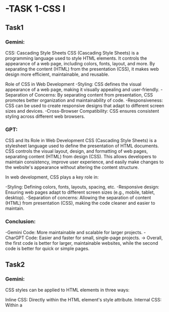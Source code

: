 # -TASK 1-CSS I

## Task1

### Gemini:
  CSS: Cascading Style Sheets
  CSS (Cascading Style Sheets) is a programming language used to style HTML elements. It controls the appearance of a web page, including colors, fonts, layout, and more. By separating the content (HTML) from the presentation (CSS), it makes web design more efficient, maintainable, and reusable.
  
  Role of CSS in Web Development
    -Styling: CSS defines the visual appearance of a web page, making it visually appealing and user-friendly.
    -Separation of Concerns: By separating content from presentation, CSS promotes better organization and maintainability of code.
    -Responsiveness: CSS can be used to create responsive designs that adapt to different screen sizes and devices.
    -Cross-Browser Compatibility: CSS ensures consistent styling across different web browsers.
### GPT: 
  CSS and Its Role in Web Development
  CSS (Cascading Style Sheets) is a stylesheet language used to define the presentation of HTML documents. CSS controls the visual layout, design, and formatting of web pages, separating content (HTML) from design (CSS). This allows developers to maintain consistency, improve user experience, and easily make changes to the website's appearance without altering the content structure.
  
  In web development, CSS plays a key role in:
  
  -Styling: Defining colors, fonts, layouts, spacing, etc.
  -Responsive design: Ensuring web pages adapt to different screen sizes (e.g., mobile, tablet, desktop).
  -Separation of concerns: Allowing the separation of content (HTML) from presentation (CSS), making the code cleaner and easier to maintain.

### Conclusion:
  -Gemini Code: More maintainable and scalable for larger projects.
  -CharGPT Code: Easier and faster for small, single-page projects.
-> Overall, the first code is better for larger, maintainable websites, while the second code is better for quick or simple pages.

## Task2

### Gemini: 
  CSS styles can be applied to HTML elements in three ways:

  Inline CSS: Directly within the HTML element's style attribute.
  Internal CSS: Within a <style> tag in the <head> section.
  External CSS: In a separate .css file linked to the HTML document.

Each method has its advantages and disadvantages:
  
  Inline CSS: Quick and easy for one-off changes but can make code less readable.
  Internal CSS: Improves code organization but is not suitable for large projects.
  External CSS: Best for large projects, separates content from presentation, and allows for reusability.
  
### GPT:
  
  Differences Between Inline, Internal, and External CSS:
  Inline CSS:
  
  Definition: Applied directly to individual HTML elements using the style attribute.
  Advantages: Quick and useful for small, specific changes.
  Disadvantages: Hard to maintain, not reusable, violates best practices of separating content and style.
    
  Internal CSS:
  
  Definition: CSS is placed within a <style> tag in the <head> of the HTML document.
  Advantages: Suitable for styling unique to one page.
  Disadvantages: Duplication occurs across multiple pages, not ideal for large projects.
    
  External CSS:
  
  Definition: CSS is written in a separate .css file and linked via the HTML <link> tag.
  Advantages: Best for large projects, reusable across multiple pages, improves maintainability and performance through caching.
  Disadvantages: Requires an additional file request, styles won’t apply if the file fails to load.

### Conclusion:

  Each CSS method—inline, internal, and external—has its specific use cases and advantages. Inline CSS is best for quick, one-off styles but is inefficient for larger projects. Internal CSS allows for centralized styling within a single document, making it useful for pages with unique styles. However, for consistency across multiple pages and better maintainability, external CSS is the preferred method, as it promotes reusability, separation of concerns, and improved performance through browser caching.
  
  For most web projects, external CSS is the best practice, especially as websites grow in complexity.
  
## Task3

### GPT

CSS selectors are patterns used to select and style elements in an HTML document. This document provides a brief overview of different types of selectors and includes a simple example.

 Types of CSS Selectors

1. **Element Selector**: Targets all elements of a specific type.
   - **Example**: `h1 { color: blue; }` (styles all `<h1>` elements).

2. **Class Selector**: Targets elements with a specific class.
   - **Example**: `.nav-link { text-decoration: none; }` (styles all elements with class `nav-link`).

3. **ID Selector**: Targets a unique element with a specific ID.
   - **Example**: `#content { background-color: #f0f0f0; }` (styles the element with ID `content`).

4. **Attribute Selector**: Targets elements based on attribute values.
   - **Example**: `a[href="#"] { color: red; }` (styles `<a>` elements with `href="#"`).

5. **Pseudo-class Selector**: Targets elements based on their state.
   - **Example**: 
     - `.nav-link.active { font-weight: bold; }` (styles active navigation links).
     - `p:hover { color: orange; }` (changes color of `<p>` elements when hovered).

  #### Example HTML Document
  ```html
    <!DOCTYPE html>
    <html lang="en">
    <head>
        <meta charset="UTF-8">
        <meta name="viewport" content="width=device-width, initial-scale=1.0">
        <title>CSS Selectors Example</title>
        <link rel="stylesheet" href="styles.css">
    </head>
    <body>
        <header>
            <h1 class="main-title">Welcome to My Website</h1>
        </header>
        <nav>
            <ul>
                <li><a href="#" class="nav-link">Home</a></li>
                <li><a href="#" class="nav-link active">About</a></li>
                <li><a href="#" class="nav-link">Services</a></li>
                <li><a href="#" class="nav-link">Contact</a></li>
            </ul>
        </nav>
        <section id="content">
            <h2>About Us</h2>
            <p>This is an example paragraph that describes the website.</p>
            <p class="highlight">Highlighted text to emphasize something important.</p>
        </section>
        <footer>
            <p>&copy; 2024 My Website</p>
        </footer>
    </body>
    </html>
```
    
  #### Example CSS Rules
  ```css
    h1 { color: blue; }
    .main-title { font-size: 2em; }
    #content { background-color: #f0f0f0; }
    a[href="#"] { color: red; }
    .nav-link.active { font-weight: bold; }
    p:hover { color: orange; }
```

### Gemini

  CSS Selectors are used to target specific elements in HTML documents and apply styles to them. They act as a language for identifying elements based on various characteristics.
  
  Types of CSS Selectors:
  
  Element Selectors: Target elements based on their tag name (e.g., p for paragraphs).
  Class Selectors: Target elements with a specific class attribute (e.g., .example-class).
  ID Selectors: Target elements with a unique ID attribute (e.g., #unique-id).
  Attribute Selectors: Target elements based on their attributes (e.g., [href], input[type="text"]).
  Pseudo-Class Selectors: Target elements based on their state or position (e.g., :hover, :active, :first-child).

#### Example HTML:
```html
    <!DOCTYPE html>
    <html>
    <head>
      <title>CSS Selectors Example</title>
      <link rel="stylesheet" href="styles.css">
    </head>
    <body>
      </body>
    </html>
```
#### CSS:
```css
    /* CSS rules using various selectors */
    p { color: blue; }
    .paragraph { font-size: 18px; }
    #unique-paragraph { font-weight: bold; }
    a[href] { text-decoration: underline; }
    input:hover { background-color: lightgray; }
    li:first-child { font-style: italic; }
```
    
### Conclusion:

In conclusion, CSS selectors play a crucial role in web design by enabling developers to apply specific styles to HTML elements based on various criteria, such as their type, class, ID, attributes, and states. This versatility allows for precise control over the appearance of a webpage, making it possible to create visually appealing and user-friendly interfaces. By understanding and effectively utilizing different selectors, developers can enhance the user experience and ensure consistent styling throughout their web applications. Mastering these selectors is an essential skill for anyone looking to work with CSS and create engaging websites.

## Task4

### GPT:

CSS Debugging Guide:

This repository provides a comprehensive guide on how to debug common CSS issues using browser developer tools.

Common CSS Issues:

- **Specificity Conflicts**: Styles may not apply due to more specific selectors.
- **Box Model Issues**: Misunderstanding of padding, margins, and borders can affect layout.
- **Positioning Problems**: Incorrect usage of `position` can lead to layout issues.
- **Responsive Design Failures**: Elements might not display correctly across different screen sizes.
- **Floating Elements**: Floats can behave unexpectedly, affecting layout.
- **Color and Contrast Issues**: Text may be unreadable against backgrounds.

 Debugging Steps

1. **Open Developer Tools**  
   Right-click on an element and select "Inspect" or use a keyboard shortcut (F12, Ctrl + Shift + I, or Cmd + Option + I).

2. **Inspect the Element**  
   Review the HTML structure and hover over elements to highlight them on the page.

3. **Check CSS Styles**  
   Look at the Styles pane to see all applied CSS rules. Check for overridden styles and specificity.

4. **Identify Issues**  
   - Check for specificity conflicts if styles are not applying.
   - Use the Computed tab to analyze the box model.
   - Inspect positioning properties for layout problems.
   - Toggle device toolbar to check for responsive design issues.

5. **Make Live Changes**  
   Edit CSS properties directly in the Styles pane to test adjustments in real-time.

6. **Test and Fix**  
   Once a solution is found, note the changes and apply them to your CSS file.

## Example Scenario

If a button isn't centered, inspect it to check the margin settings. You might find that using `auto` for margins could center it properly.

### Gemini:

 Debugging CSS: A Detailed Guide

 Common CSS Issues and Their Causes

1. **Specificity Conflicts**: 
   - When multiple rules apply to the same element, the most specific rule takes precedence. This can lead to unexpected styles.

2. **Inheritance**: 
   - CSS properties can be inherited from parent elements, causing unintended styling effects.

3. **Overriding**: 
   - Styles defined later in the CSS file can override earlier styles.

4. **Browser Compatibility**: 
   - Different browsers may render CSS differently, leading to inconsistent styles.

5. **Typographical Errors**: 
   - Even small mistakes in CSS syntax can cause significant problems.

 Using Browser Developer Tools to Debug CSS

 Inspect Elements

- **How to Inspect**: 
  Right-click on an element in the browser and select "Inspect" (or use the keyboard shortcut).
  
- **What You’ll See**: 
  This opens the developer tools console, showing the HTML structure and associated CSS styles.

 Identify CSS Problems

- **Examine the Styles Panel**: 
  Look for conflicting or incorrect styles.
  
- **Use the Computed Styles Panel**: 
  This shows the final styles applied to an element after all inheritance and specificity rules are considered.
  
- **Check for Typographical Errors**: 
  Pay attention to spelling, capitalization, and syntax errors.

 Test Changes Live

- **Edit CSS Directly**: 
  Make changes to the CSS and see the results immediately in the developer tools.
  
- **Use the Console to Experiment**: 
  Try different CSS properties and values to isolate the problem.

 Real Example: A CSS Issue and Solution

 Problem
An image on a web page is not displaying correctly. It appears too large and overlaps other elements.

Debugging Steps

1. **Inspect the Image**: 
   Right-click on the image and select "Inspect."
   
2. **Examine the Styles**: 
   Check the width, height, margin, and padding properties.
   
3. **Identify the Issue**: 
   The width and height properties are set to values that are too large.

4. **Test Changes**:
   - Reduce the width and height: Try setting them to a smaller percentage or fixed pixel value.
   - Add margins or padding: Use these properties to create space around the image.

5. **Check the Computed Styles**: 
   Ensure that the final styles are correct after considering inheritance and specificity.

 Solution
    
  ```css
        img {
          width: 500px;
          height: auto;
          margin: 20px;
        }
```

### Conclusion

By using these techniques, you can efficiently identify and resolve CSS problems, enhancing both your debugging skills and understanding of CSS behavior.

## Task 5:
### GPT
 Inline Styles in HTML

This repository demonstrates how to apply styles directly to HTML elements using the `style` attribute, known as inline styling. 

 Example HTML Document

 following example shows how inline styles can be applied to various HTML elements:

```html
<!DOCTYPE html>
<html lang="en">
<head>
    <meta charset="UTF-8">
    <meta name="viewport" content="width=device-width, initial-scale=1.0">
    <title>Inline Styles Example</title>
</head>
<body>
    <h1 style="color: blue; text-align: center;">Welcome to My Website</h1>
    <p style="font-size: 16px; color: gray;">This is an example paragraph with inline styles.</p>
    <div style="background-color: lightyellow; padding: 20px; border: 1px solid #ccc;">
        <h2 style="color: green;">Section Title</h2>
        <p style="font-style: italic;">This section uses different styles.</p>
    </div>
</body>
</html>
```
 Inline Styles in HTML

This repository provides an overview of inline styles in HTML, including their pros and cons, and best practices for web development.

 Pros of Inline Styles
- **Quick and Easy**: Simple to apply for one-off styles.
- **High Specificity**: Overrides styles from external stylesheets.
- **Immediate Effect**: Changes are instantly visible in the HTML.

 Cons of Inline Styles
- **Lack of Reusability**: Styles must be repeated for each element.
- **Poor Maintainability**: Difficult to manage as the number of styles grows.
- **Mixing Content and Presentation**: Violates the best practice of separating HTML and CSS.
- **Performance Issues**: Can lead to larger HTML files due to repeated styles.

### Gemini

Inline and External Styles Example

This repository contains an example of using both inline and external CSS styles in an HTML document. It demonstrates how these styles interact and the importance of understanding specificity and maintainability in CSS.

 HTML (index.html)

```html
<!DOCTYPE html>
<html>
<head>
  <title>Inline and External Styles</title>
  <link rel="stylesheet" href="styles.css">
</head>
<body>
  <h1 style="color: blue;">This is a blue heading</h1>
  <p>This is a paragraph.</p>
  <div id="myDiv" class="myClass">
    This is a div with both inline and external styles.
  </div>
</body>
</html>
```
Explanation:

The h1 element has an inline style that sets its color to blue.
The div element has both inline and external styles. The inline style sets its id to myDiv, while the external stylesheet sets its background color, font size, border, and padding.
Key points:

Specificity: Inline styles have the highest specificity, followed by internal styles and external stylesheets.
Maintainability: External stylesheets are generally better for maintaining code readability and reusability.
Performance: Inline styles can slightly improve performance, but this improvement is usually negligible.
Best practices:

Use external stylesheets for most styling needs.
Reserve inline styles for specific cases where quick adjustments are necessary.
Avoid excessive use of inline styles.
Consider using a CSS preprocessor like Sass or Less.


### Conclusion
While inline styles can be useful for quick fixes, using external stylesheets is generally recommended for better maintainability, reusability, and adherence to best practices in web development.

## Task 6:

### GPT:
 Key CSS Text Properties

 CSS Text Properties
- **font-family**: Specifies the font (e.g., Arial, Times New Roman).
- **font-size**: Sets the size of the text (e.g., 16px, 2em).
- **font-weight**: Defines the weight or thickness of the font (e.g., normal, bold).
- **text-align**: Aligns text horizontally (e.g., left, center, justify).
- **Other properties**: Include `color`, `line-height`, `text-decoration`, and `letter-spacing`.

 Example

 HTML

```html
<!DOCTYPE html>
<html lang="en">
<head>
    <meta charset="UTF-8">
    <meta name="viewport" content="width=device-width, initial-scale=1.0">
    <title>CSS Text Styling Example</title>
    <link rel="stylesheet" href="styles.css">
</head>
<body>

    <h1>Main Heading</h1>
    <h2>Subheading Example</h2>
    <p>This is a <strong>bold</strong> and <em>italic</em> paragraph. Learn more at the <a href="#">example link</a>.</p>

</body>
</html>
```
```css
/* Styling the h1 heading */
h1 {
    font-family: 'Georgia', serif;
    font-size: 48px;
    font-weight: bold;
    text-align: center;
}

/* Styling the h2 subheading */
h2 {
    font-family: 'Verdana', sans-serif;
    font-size: 36px;
    font-weight: normal;
    text-align: left;
}

/* Paragraph styling */
p {
    font-family: 'Arial', sans-serif;
    font-size: 18px;
    line-height: 1.6;
    text-align: justify;
}

/* Link styling */
a {
    color: #0066cc;
    text-decoration: none;
}

a:hover {
    text-decoration: underline;
}
```
### Gemini:

 Styling Text and Fonts with CSS

CSS provides a rich set of properties to control the appearance of text, including fonts, size, weight, alignment, and more.

 Basic Text Properties
- **font-family**: Specifies the font family to use.
- **font-size**: Sets the size of the text.
- **font-weight**: Defines the boldness of the text (e.g., normal, bold, bolder).
- **text-align**: Specifies how the text should be aligned (e.g., left, center, right).

 Example

 HTML

```html
<!DOCTYPE html>
<html>
<head>
  <title>Text Styling Example</title>
  <style>
    body {
      font-family: Arial, sans-serif;
    }

    h1 {
      font-size: 36px;
      font-weight: bold;
      text-align: center;
    }

    p {
      font-size: 16px;
      line-height: 1.5;
    }

    a {
      color: blue;
      text-decoration: underline;
    }
  </style>
</head>
<body>
  <h1>This is a Heading</h1>
  <p>This is a paragraph of text. <a href="https://example.com">Link to Example</a></p>
</body>
</html>
```
 Explanation

- **Global font-family**: The `body` selector sets the default font family for the entire document.
- **Heading styles**: The `h1` selector styles the heading with a larger font size, bold weight, and center alignment.
- **Paragraph styles**: The `p` selector adjusts the font size and line height for paragraphs.
- **Link styles**: The `a` selector applies a blue color and underline to links.

 Additional Properties

- **color**: Sets the color of the text.
- **text-decoration**: Applies decorations like underline, overline, or line-through.
- **text-transform**: Converts text to uppercase, lowercase, or capitalize.
- **letter-spacing**: Adjusts the spacing between letters.
- **word-spacing**: Controls the spacing between words.
- **line-height**: Sets the line height for the text.

By combining these properties, you can create a wide range of text styles to match your design requirements.

### Conclusion:

CSS provides a range of powerful properties to style text and fonts, allowing you to customize the appearance of headings, paragraphs, and links. By using properties like `font-family`, `font-size`, `font-weight`, and `text-align`, you can control typography to enhance readability and aesthetics on a web page.

The example illustrates how different text elements can be styled for a clean and visually appealing design, emphasizing the importance of consistent and thoughtful text styling in web development.

## Task 7:
### GPT:

 Online Fonts

Online fonts are hosted on external servers and used on websites for consistent typography. **Google Fonts** is a popular service to integrate fonts into web projects.

### Example of Using Google Fonts

To use Google Fonts, include the Google Fonts link in the HTML `<head>`:

```html
<link href="https://fonts.googleapis.com/css2?family=Roboto:wght@400;700&display=swap" rel="stylesheet">
```

```css
body {
    font-family: 'Roboto', sans-serif;
}
```
 Favicon

A favicon is a small icon representing a website, shown in browser tabs and bookmarks. It typically has a size of 16x16 or 32x32 pixels and can be in `.ico`, `.png`, or `.svg` format.

 Example of Adding a Favicon

1. Save the favicon image (e.g., `favicon.ico`) in your project.

2. Link the favicon in the HTML `<head>`:

```html
<link rel="icon" href="favicon.ico" type="image/x-icon">
```
 Full Example of an HTML Document

Here's a complete example that integrates both Google Fonts and a favicon:

```html
<!DOCTYPE html>
<html lang="en">
<head>
    <meta charset="UTF-8">
    <meta name="viewport" content="width=device-width, initial-scale=1.0">
    <title>Website with Google Fonts and Favicon</title>

    <!-- Google Fonts -->
    <link rel="stylesheet" href="https://fonts.googleapis.com/css2?family=Roboto:wght@400;700&display=swap">

    <!-- Favicon -->
    <link rel="icon" href="favicon.ico" type="image/x-icon">

    <style>
        body {
            font-family: 'Roboto', sans-serif;
        }
        h1 {
            font-weight: 700;
        }
        p {
            font-weight: 400;
        }
    </style>
</head>
<body>

    <h1>Welcome to My Website</h1>
    <p>This website uses the Roboto font from Google Fonts and has a favicon!</p>

</body>
</html>
```
###Gemini
 Online Fonts and Their Integration into Websites

Online fonts are digital typeface collections available for download or use directly from the web. They offer a vast library of styles and designs, allowing web designers to create visually appealing and unique websites.

 Integrating Online Fonts into a Website

There are primarily two methods to integrate online fonts into your website:

1. **Directly from the CDN**:
   - This method involves embedding a link to the font's CSS file directly into your HTML document's `<head>` section.
   - The font files are loaded from a Content Delivery Network (CDN), ensuring fast delivery to users.

2. **Using a Font Library**:
   - Libraries like Google Fonts, Typekit, and Font Awesome provide a curated collection of fonts.
   - You can select and include the desired fonts in your project, often using their specific APIs or code snippets.

 Using Google Fonts in an HTML Document

Google Fonts is a popular choice for web designers. Here's how to use it in your HTML document:

1. **Include the Google Fonts API**:
   - Add the following `<link>` tag to the `<head>` section of your HTML:

   ```html
   <link rel="stylesheet" href="https://fonts.googleapis.com/css?family=Roboto:300,400,500">
``
  CSS:
```css

body {
    font-family: 'Roboto', sans-serif;
}
```
 What is a Favicon?

A favicon is a small, square image that is displayed in the browser's tab or address bar. It helps users identify your website and can be a valuable branding tool.

 Adding a Favicon to a Web Page

1. **Create a Favicon Image**:
   - Design or create a square image (typically 16x16 or 32x32 pixels) in a format like PNG or ICO.

2. **Place the Image in Your Project**:
   - Save the favicon image in your website's root directory.

3. **Add the Favicon Link**:
   - Include the following `<link>` tag in the `<head>` section of your HTML:

   ```html
   <link rel="icon" href="favicon.ico" type="image/x-icon">
   ```
 Example

Here’s an example HTML document that includes a favicon and integrates Google Fonts:

```html
<!DOCTYPE html>
<html>
<head>
    <title>My Website</title>
    <link rel="stylesheet" href="https://fonts.googleapis.com/css?family=Roboto:300,400,500">
    <link rel="shortcut icon" href="favicon.ico">   
</head>
<body>
</body>
</html>
```
### Concusion:
Integrating online fonts and favicons into your website enhances both its visual appeal and user experience. By utilizing services like Google Fonts, you can easily apply a wide variety of typographic styles that ensure consistent presentation across different devices and browsers. Adding a favicon provides a small yet significant branding element, helping users recognize your site in their browser tabs and bookmarks.

Incorporating these features requires just a few lines of HTML and CSS, making them straightforward to implement. As a result, you can create a more engaging and professional-looking website that reflects your brand identity effectively. With the provided examples and guidance, you can confidently enhance your web projects with modern design elements.

## Task 8:
### GPT:
 Colors and Backgrounds

Colors can be applied using different formats:

- **Hex**: `#3498db`
- **RGB**: `rgb(52, 152, 219)`
- **HSL**: `hsl(120, 100%, 50%)`

Backgrounds can include:

1. **Solid Color**: A single color applied to the background.
2. **Gradient**: A smooth transition between two or more colors.
3. **Image**: An image used as the background.

 Example

HTML Structure

Here’s an example HTML document demonstrating various color and background styles:

```html
<!DOCTYPE html>
<html lang="en">
<head>
    <meta charset="UTF-8">
    <meta name="viewport" content="width=device-width, initial-scale=1.0">
    <title>CSS Colors and Backgrounds</title>
    <link rel="stylesheet" href="styles.css">
</head>
<body>
    <div class="container">
        <div class="box solid-color">Solid Color</div>
        <div class="box gradient">Gradient Background</div>
        <div class="box image-background">Image Background</div>
        <div class="box rgb-color">RGB Color</div>
        <div class="box hsl-color">HSL Color</div>
    </div>
</body>
</html>
```
CSS:
```css
* {
    box-sizing: border-box;
}

body {
    font-family: Arial, sans-serif;
    margin: 0;
    padding: 0;
    display: flex;
    justify-content: center;
    align-items: center;
    height: 100vh;
    background-color: #f0f0f0;
}

.container {
    display: flex;
    flex-wrap: wrap;
    gap: 20px;
}

.box {
    width: 200px;
    height: 150px;
    display: flex;
    justify-content: center;
    align-items: center;
    color: white;
    font-weight: bold;
    border-radius: 8px;
}

.solid-color {
    background-color: #3498db; /* Hex color */
}

.gradient {
    background: linear-gradient(45deg, #e74c3c, #8e44ad); /* Gradient */
}

.image-background {
    background-image: url('https://via.placeholder.com/200'); /* Image background */
    background-size: cover;
    background-position: center;
}

.rgb-color {
    background-color: rgb(52, 152, 219); /* RGB color */
}

.hsl-color {
    background-color: hsl(120, 100%, 50%); /* HSL color */
}
```
### Gemini:
 Additional Notes on Colors and Backgrounds in CSS

 Color Transparency

- Use `rgba()` for RGB with transparency (alpha channel).
- Use `hsla()` for HSL with transparency.
  
**Example**: 
```css
rgba(255, 0, 0, 0.5) /* half-transparent red */
```
Example:
HTML:
```html
  <div class="transparent-text">Transparent text</div>
  <div class="repeated-image">Repeated image</div>
```
CSS:
```css
.transparent-text {
  color: rgba(0, 0, 0, 0.5);
}

.repeated-image {
  background-image: url("image.jpg");
  background-repeat: repeat;
}
```
 CSS Preprocessors

CSS preprocessors like **Sass** and **Less** provide advanced features that make writing CSS more powerful and maintainable. They allow you to use variables, nested rules, mixins, and more.

 Example

Here’s a simple example using SCSS (a syntax of Sass):

```scss
$primary-color: #FF0000;

.element {
  color: $primary-color;
}
```
Color Libraries

Utilize color libraries like **ColorBrewer** or **Material Design Color Palette** for predefined color schemes. These resources provide a wide range of color palettes that can enhance the visual consistency and accessibility of your web designs.

 Browser Compatibility

Be aware of browser compatibility issues, especially for older browsers or specific CSS properties. Always test your designs across different browsers to ensure that colors and backgrounds render as expected.

By understanding these concepts and techniques, you can effectively apply colors and backgrounds to your web designs, creating visually appealing and user-friendly interfaces.


### Conclusion:

In this guide, we explored how to effectively use colors and backgrounds in CSS, highlighting different color formats (hex, RGB, HSL) and background types (solid color, gradient, image). Understanding these concepts allows for greater creativity and customization in web design.

Key Takeaways:

- **Color Formats**: CSS supports various color formats, including hex codes, RGB, and HSL. Each format provides a unique way to define colors, giving developers flexibility in their design choices.

- **Background Properties**: CSS offers multiple background options:
  - **Solid Color**: A uniform color fills the background.
  - **Gradient**: Creates visually appealing transitions between colors.
  - **Image**: Incorporates images, allowing for rich visual design elements.

- **Application**: The provided example demonstrates practical implementations of these concepts, showcasing how to create visually distinct sections using CSS. By experimenting with different styles, developers can enhance user experience and make web pages more engaging.

By mastering these techniques, you can elevate your web design skills and create stunning, interactive web experiences!

## Task 9

### GPT
 Summary of CSS Alignment Techniques

CSS provides various methods for aligning elements, primarily through different display properties. Here’s a concise overview:

 Display Properties

- **Block**: Elements with `display: block` occupy the full width and start on a new line (e.g., `<div>`).
- **Inline**: Elements with `display: inline` only take up as much width as necessary and do not start on a new line (e.g., `<span>`).
- **Inline-Block**: Combines block and inline behaviors, allowing elements to sit next to each other while respecting width and height.
- **Flex**: Using `display: flex`, this property allows for flexible layouts, making it easy to align items both vertically and horizontally.

 Alignment Techniques

- **Text Alignment**: Align text within a container using the `text-align` property (e.g., left, center, right).
- **Block Alignment**: Stack elements vertically with block elements.
- **Inline-Block Alignment**: Place elements next to each other using inline-block.
- **Flexbox Alignment**: Use flexbox properties (`justify-content`, `align-items`) for responsive and centered layouts.

 Example Overview

An HTML document was created to showcase these techniques:

- **Text Alignment**: Demonstrates left, center, and right alignment using `text-align`.
- **Block Alignment**: Shows stacked block elements.
- **Inline-Block Alignment**: Displays inline-block elements that align horizontally.
- **Flexbox Alignment**: Uses a flex container to distribute items evenly and center them."

### Gemini:

 CSS Alignment Techniques

CSS provides several methods to align elements horizontally and vertically within a container.

 Horizontal Alignment

- **Text Alignment**:
  - Use the `text-align` property on a block-level element to align the text within it.
  - **Values**: `left`, `center`, `right`, `justify`

- **Element Alignment**:
  - Use the `margin` property to create space around elements and achieve alignment. For example, to align two elements side-by-side, give them equal margins.

- **Flexbox**:
  - Use the `justify-content` property on a flex container to align its items horizontally.
  - **Values**: `flex-start`, `flex-end`, `center`, `space-between`, `space-around`

 Vertical Alignment

- **Line-Height**:
  - For single-line text, adjust the `line-height` property to vertically center the text within its container.

- **Vertical-Align**:
  - Use the `vertical-align` property on inline elements to align them vertically relative to their baseline.
  - **Values**: `baseline`, `top`, `middle`, `bottom`

- **Flexbox**:
  - Use the `align-items` property on a flex container to align its items vertically.
  - **Values**: `flex-start`, `flex-end`, `center`, `stretch`, `baseline`

 Display Properties

- **Block**:
  - Elements occupy the entire width of their container and start on a new line.

- **Inline**:
  - Elements are displayed inline, without starting on a new line.

- **Inline-Block**:
  - Elements are displayed inline but can have width and height properties.

- **Flex**:
  - Elements become flex items within a flex container, allowing for flexible layout and alignment.

 Example HTML Document

Here’s an example HTML document showcasing these alignment techniques:

```html
<!DOCTYPE html>
<html>
<head>
  <title>CSS Alignment Example</title>
  <style>
    .text-center {
      text-align: center;
    }

    .elements-side-by-side {
      display: flex;
      justify-content: space-between;
    }

    .vertically-centered {
      line-height: 100px;
    }

    .inline-block-elements {
      display: inline-block;
      vertical-align: middle;
      margin: 10px;
    }

    .flex-container {
      display: flex;
      align-items: center;
    }
  </style>
</head>
<body>
  <div class="text-center">Centered text</div>
  <div class="elements-side-by-side">
    <div>Element 1</div>
    <div>Element 2</div>
  </div>
  <div class="vertically-centered">Vertically centered text</div>
  <div class="inline-block-elements">Inline-block element 1</div>
  <div class="inline-block-elements">Inline-block element 2</div>
  <div class="flex-container">
    <div>Flex item 1</div>
    <div>Flex item 2</div>
  </div>
</body>
</html>
```
### Conclusion
By mastering these alignment techniques and display properties, you can create well-structured, visually appealing, and responsive web designs that enhance user experience.

## Task 10

### GPT
 CSS Box Model

The CSS box model is a crucial concept that defines how elements are structured and displayed on a web page. It consists of four primary components:

 Components of the Box Model

1. **Content**: 
   - The innermost area where text, images, or other elements are displayed. Its size can be controlled with the `width` and `height` properties.

2. **Padding**: 
   - The space between the content and the border. Padding adds internal space and is transparent. It can be set using the `padding` property.

3. **Border**: 
   - A line surrounding the padding (if any) and content. Borders can be styled, and their thickness and color are defined using the `border` property.

4. **Margin**: 
   - The outermost layer that creates space outside the border. It separates the element from others and is also transparent. Margins can be set using the `margin` property.

 Example Overview

An example HTML layout was created to illustrate the box model, featuring a box with defined content, padding, border, and margin.

 Default Setup:
- **Content**: 300px width and 200px height.
- **Padding**: 20px on all sides.
- **Border**: 5px solid border.
- **Margin**: 30px on all sides.

 Total Size Calculation
The total dimensions (width and height) of the box can be calculated by adding the padding, border, and margin to the content size.

 Visual Impact of Changes
- **Changing Padding**: Increasing padding affects the overall size of the box by adding space inside the element.
- **Changing Border**: Modifying the border thickness also impacts the total dimensions of the box.
- **Changing Margin**: Adjusting the margin increases the space outside the element, affecting its position relative to other elements.

Example:
HTML:
```html
<!DOCTYPE html>
<html>
<head>
  <title>CSS Alignment Example</title>
  <style>
    .text-center {
      text-align: center;
    }

    .elements-side-by-side {
      display: flex;
      justify-content: space-between;
    }

    .vertically-centered {
      line-height: 100px;
    }

    .inline-block-elements {
      display: inline-block;
      vertical-align: middle;
      margin: 10px;
    }

    .flex-container {
      display: flex;
      align-items: center;
    }
  </style>
</head>
<body>
  <div class="text-center">Centered text</div>
  <div class="elements-side-by-side">
    <div>Element 1</div>
    <div>Element 2</div>
  </div>
  <div class="vertically-centered">Vertically centered text</div>
  <div class="inline-block-elements">Inline-block element 1</div>
  <div class="inline-block-elements">Inline-block element 2</div>
  <div class="flex-container">
    <div>Flex item 1</div>
    <div>Flex item 2</div>
  </div>
</body>
</html>
```
CSS:

```css
body {
    font-family: Arial, sans-serif;
    margin: 20px;
}

.box {
    width: 300px; /* Content area width */
    height: 200px; /* Content area height */
    padding: 20px; /* Space inside the box (between content and border) */
    border: 5px solid #3498db; /* Border around the box */
    margin: 30px; /* Space outside the box */
    background-color: #e0f7fa; /* Background color of the content area */
    box-shadow: 2px 2px 10px rgba(0, 0, 0, 0.1); /* Shadow effect */
}

```
### Gemini:

Additional Notes on the CSS Box Model

 Box Sizing
The `box-sizing` property controls how the width and height of an element are calculated:
- **content-box** (default): Width and height apply only to the content area.
- **border-box**: Width and height include the content, padding, and border.
- **padding-box**: Width and height include the content and padding.

 Border Properties
You can set `border-width`, `border-style`, and `border-color` individually for each side (top, right, bottom, left). 

 Margin Properties
- You can set `margin-top`, `margin-right`, `margin-bottom`, and `margin-left` individually.
- Negative margins can be used to overlap elements.

Outline
The `outline` property creates a non-interactive border around an element. It is placed outside the border and can be styled independently.

 Example

Here’s an example of a box model configuration using CSS:

```css
.box {
  width: 200px;
  height: 200px;
  border: 2px solid black;
  padding: 20px;
  margin: 20px;
  box-sizing: border-box;
  outline: 2px dotted blue;
}
```
This code sets the box sizing to border-box, adds an outline, and styles the border individually.

By understanding these additional properties and techniques, you can create more complex and customized layouts using the CSS box model.

### Conclusion
Mastering the CSS box model allows for precise control over layout and spacing in web design, enabling the creation of visually appealing and well-structured pages. Understanding how to manipulate content, padding, border, and margin is key to effective web development.

## Task 11:

### GPT:

 Tables vs. `<div>` Elements in HTML

Tables and `<div>` elements serve different purposes in HTML and are suitable for specific scenarios in web design.

 Tables

- **Purpose**: Primarily designed for presenting tabular data (e.g., spreadsheets, comparisons).

 Pros:
- Semantic meaning for data organized in rows and columns.
- Simplified alignment of data.

 Cons:
- Not ideal for general layout, leading to inflexible designs.
- Limited options for responsive design.

 `<div>` Elements

- **Purpose**: Generic containers that can hold any type of content, ideal for layout.

 Pros:
- Highly flexible and can be styled using CSS.
- Better suited for responsive designs.
- Encourages separation of content and presentation.

 Cons:
- Lack of semantic meaning, but this can be mitigated with ARIA roles.

 Example HTML Document

Here’s an example that uses both tables and `<div>` elements:

- **Structure**: The document features a header, a sidebar, and a main content area that includes a data table.
- **Styling**: CSS is used to create a flexible layout with a sidebar and main content area, demonstrating the application of both elements.

 When to Use Each

- **Use Tables**: 
  - For presenting tabular data and maintaining semantic meaning.

- **Use `<div>` Elements**: 
  - For creating responsive layouts and applying complex CSS styling.
 
### Gemini:

 Tables vs. `<div>` Elements for Layout

Tables were originally designed for presenting tabular data but were often misused for layout purposes. While using tables for layout is possible, it can make the HTML structure less semantic and more difficult to maintain.

`<div>` elements are generic block-level elements that can be used to create custom layouts. They offer more flexibility and are generally preferred for layout purposes in modern web development.

 HTML Document Using Both Tables and `<div>` Elements

Here’s an example HTML document that demonstrates the use of both tables and `<div>` elements:

```html
<!DOCTYPE html>
<html>
<head>
  <title>Tables vs. DIVs</title>
  <style>
    table {
      border-collapse: collapse;
    }

    td {
      border: 1px solid black;
      padding: 10px;
    }

    .container {
      display: flex;
      justify-content: space-between;
    }

    .section {
      border: 1px solid gray;
      padding: 20px;
    }
  </style>
</head>
<body>
  <h2>Using Tables for Layout</h2>
  <table>
    <tr>
      <td>Cell 1</td>
      <td>Cell 2</td>
    </tr>
    <tr>
      <td>Cell 3</td>
      <td>Cell 4</td>
    </tr>
  </table>

  <h2>Using DIVs for Layout</h2>
  <div class="container">
    <div class="section">Section 1</div>
    <div class="section">Section 2</div>
  </div>
</body>
</html>
```
 When to Use Tables vs. `<div>` Elements

 Use Tables When:
- You need to present tabular data (e.g., a spreadsheet or database results).
- You need to create complex table structures with headers, footers, and rowspans/colspans.

 Use `<div>` Elements When:
- You need to create custom layouts that don't resemble a table.
- You want to improve the semantic structure of your HTML.
- You want to make your layout more flexible and responsive.

 Key Considerations:
- **Accessibility**: Tables are more accessible for screen readers when used for their intended purpose.
- **Maintainability**: Using `<div>` elements for layout can make your code easier to understand and maintain.
- **Flexibility**: `<div>` elements offer more flexibility in terms of styling and layout options.

### Conclusion:

Tables are best for data representation, while `<div>` elements offer flexibility for layout design. Knowing when to use each helps in building effective, organized, and accessible web pages.

## Task 12:

### GPT:
 Flexbox Layout Model

The Flexbox layout model is a CSS module that simplifies the process of creating responsive web designs by allowing for flexible arrangement of elements within a container.

 Key Features

- **Direction Control**: Use the `flex-direction` property to set the direction of flex items (either in rows or columns).
  
- **Alignment**:
  - `justify-content`: Aligns items along the main axis (horizontal).
  - `align-items`: Aligns items along the cross axis (vertical).

- **Flexibility**: The `flex` property enables items to grow or shrink based on available space, making layouts adaptable.

 Benefits for Responsive Design

- **Automatic Space Distribution**: Flexbox handles spacing between items and adjusts their sizes automatically.

- **Easy Alignment**: It provides straightforward methods for aligning items both vertically and horizontally.

- **Responsive Behavior**: Flexbox makes it easy to create layouts that adapt to different screen sizes without complex calculations or hacks.

 Example Responsive Layout Using Flexbox

Here’s a simple example of a responsive layout using Flexbox:

 HTML Structure

```html
<!DOCTYPE html>
<html lang="en">
<head>
    <meta charset="UTF-8">
    <meta name="viewport" content="width=device-width, initial-scale=1.0">
    <title>Responsive Flexbox Layout</title>
    <link rel="stylesheet" href="styles.css">
</head>
<body>
    <header>
        <h1>Responsive Flexbox Layout</h1>
    </header>
    <div class="container">
        <div class="item item1">Item 1</div>
        <div class="item item2">Item 2</div>
        <div class="item item3">Item 3</div>
        <div class="item item4">Item 4</div>
    </div>
    <footer>
        <p>Footer Content</p>
    </footer>
</body>
</html>
```
CSS:
```css
  body {
    font-family: Arial, sans-serif;
    margin: 0;
}

header {
    background: #4CAF50;
    color: white;
    text-align: center;
    padding: 1em 0;
}

.container {
    display: flex;
    flex-wrap: wrap; /* Allow items to wrap onto the next line */
    justify-content: space-between; /* Distribute space between items */
}

.item {
    background: #f1f1f1;
    border: 1px solid #ddd;
    margin: 10px;
    padding: 20px;
    flex: 1 1 calc(25% - 40px); /* Flex-grow, flex-shrink, flex-basis */
}

footer {
    text-align: center;
    padding: 1em 0;
    background: #4CAF50;
    color: white;
}

```
Flexbox Layout Model

 Explanation of Flexbox Properties Used

- **`display: flex;`**: Turns the container into a flex container, allowing its children to be flex items.
- **`flex-wrap: wrap;`**: Allows items to wrap onto new lines if there isn’t enough space in one line.
- **`justify-content: space-around;`**: Distributes space evenly between items along the main axis.
- **`align-items: center;`**: Vertically centers items within the flex container.
- **`flex: 1 1 200px;`**: Each item can grow (`1`) and shrink (`1`) while having a base size of `200px`.

### Gemini:
 Flexbox Summary

Flexbox is a CSS layout model for creating flexible and responsive layouts. It uses containers and items to arrange elements.

 Key Properties

 Flex Container Properties
- **`display: flex;`**: Defines the container as a flex container.
- **`flex-direction`**: Specifies the direction in which flex items are placed in the flex container (row or column).
- **`justify-content`**: Aligns flex items along the main axis (horizontal).
- **`align-items`**: Aligns flex items along the cross axis (vertical).
- **`flex-wrap`**: Allows flex items to wrap onto multiple lines.

 Flex Item Properties
- **`flex`**: A shorthand for defining `flex-grow`, `flex-shrink`, and `flex-basis`.
- **`flex-grow`**: Defines the ability for a flex item to grow if necessary.
- **`flex-shrink`**: Defines the ability for a flex item to shrink if necessary.
- **`flex-basis`**: Defines the default size of a flex item before the remaining space is distributed.

Example

HTML
```html
<div class="container">
  <div class="item">Item 1</div>
  <div class="item">Item 2</div>
</div>
```
CSS
```css
.container {
  display: flex;
}

.item {
  flex: 1;
}
```
Adjustments

- **Change `flex-direction`**: Control the direction of items (either row or column).
- **Change `justify-content`**: Align items horizontally along the main axis.
- **Change `align-items`**: Align items vertically along the cross axis.
- **Use `flex-wrap`**: Wrap items to a new line when there isn’t enough space.

Benefits

- **Responsive Layouts**: Flexbox easily adapts to different screen sizes.
- **Flexibility**: Allows for arranging items in various ways.
- **Efficiency**: Simplifies the process of layout creation.

### Conclusion

The Flexbox layout model significantly simplifies responsive design, allowing for flexible, easy-to-align layouts that adjust to various screen sizes. By leveraging properties like `justify-content`, `align-items`, and `flex-direction`, developers can create intuitive and adaptable interfaces with minimal effort.

## Task 13:

### GPT:

CSS variables, or custom properties, allow developers to define reusable values in a stylesheet, promoting consistency and maintainability.

 Key Features

- **Definition**: CSS variables are defined using a syntax that starts with two hyphens (e.g., `--primary-color: #3498db;`).
- **Scope**: They can be scoped globally (e.g., on the `:root`) or locally (within specific selectors).
- **Usage**: Accessed with the `var()` function (e.g., `color: var(--primary-color);`).
- **Dynamic Changes**: Their values can be changed in different contexts, such as media queries or via JavaScript, allowing for responsive adjustments.

 Example Usage

In the provided example:

- **HTML Structure**: Includes a header, main content section with a card, and a footer.
- **CSS Styles**: Defines several CSS variables for colors and applies them throughout the styles for the body, header, card, and button.

 Changing Variable Values

An additional class, `.dark-theme`, demonstrates how to change the primary and secondary colors to create an alternate theme. When applied to the body, all styles referencing these variables update automatically.

 Benefits

- **Consistency**: Ensures uniformity across the stylesheet.
- **Dynamic Updates**: Changes to variable values automatically reflect wherever they are used, simplifying theme management.

### Gemini:

 CSS Variables (Custom Properties)

CSS variables (custom properties) are a way to define and reuse values in your stylesheet.

 How They Work

1. **Define**: Use a `--` prefix followed by a variable name.
2. **Use**: Reference the variable with `var()`.

 Example

```css
:root {
  --primary-color: blue;
}

.button {
  color: var(--primary-color);
}
```
## Benefits of CSS Variables

- **Consistency**: Maintain consistent styles across your project.
- **Flexibility**: Easily change values in one place, and have those changes reflected throughout your stylesheet.
- **Efficiency**: Avoid repetitive declarations, reducing code duplication.
- **Maintainability**: Improve code readability and make it easier to manage styles over time.

### Conclusion

CSS variables are an effective way to manage styles in a flexible and organized manner, making it easier to create responsive designs and maintain a consistent look across a website.

# -TASK 1-CSS II
## Task1

### GPT:
 CSS Preprocessors

A CSS preprocessor extends regular CSS with features like variables, nesting, mixins, and functions, making it more maintainable and reusable. Popular preprocessors include Sass, LESS, and Stylus.

 Advantages

- **Variables**: Reuse common values like colors and fonts.
- **Nesting**: Organize styles by nesting selectors logically.
- **Mixins**: Reuse blocks of code for common patterns.
- **Functions**: Perform calculations or manipulate values.
- **Modularity**: Split stylesheets into manageable parts.

 Example

 SCSS (Sass)

```scss
$primary-color: #3498db;

.button {
  background-color: $primary-color;
  border-radius: 5px;

  &:hover {
    background-color: darken($primary-color, 10%);
  }
}
```
CSS:
```css
.button {
  background-color: #3498db;
  border-radius: 5px;
}
.button:hover {
  background-color: #2980b9;
}

```
### Gemini:

CSS Preprocessors

CSS preprocessors are tools that extend the capabilities of standard CSS. They allow you to write CSS in a more expressive and maintainable way by introducing new syntax, features, and functionalities. This can include features like variables, mixins, nesting, and functions.

 Popular CSS Preprocessors

- **Sass**
- **Less**
- **Stylus**

 Advantages of Using a CSS Preprocessor

- **Improved Maintainability**: Variables, mixins, and functions help you organize your CSS code, making it easier to manage and reuse styles.
- **Enhanced Readability**: Nesting and a more expressive syntax can make your CSS code more readable and understandable.
- **Time-Saving**: CSS preprocessors can automate tasks like vendor prefixing and color manipulation, saving you time and effort.
- **Advanced Features**: Many CSS preprocessors offer additional features like custom functions, conditionals, and loops, expanding your CSS capabilities.

 Example

 SCSS (Sass)

```scss
$primary-color: #007bff;
$secondary-color: #6c757d;

.button {
  background-color: $primary-color;
  color: white;
  border: none;
  padding: 10px 20px;
  cursor: pointer;

  &.primary {
    background-color: $primary-color;
  }

  &.secondary {
    background-color: $secondary-color;
  }
}
```
### Conclucion
In conclusion, CSS preprocessors are valuable tools in modern web development that enhance the capabilities of traditional CSS. By introducing features like variables, nesting, and mixins, they allow developers to write cleaner, more efficient, and maintainable stylesheets. Popular preprocessors like Sass, LESS, and Stylus provide flexibility and a range of functionalities that streamline the styling process. Ultimately, using a CSS preprocessor can lead to improved organization, reduced redundancy, and a more efficient workflow, making it easier to manage complex styles in large projects.

## Task2:

### GPT:

# CSS Preprocessors

CSS preprocessors are tools that extend the capabilities of standard CSS. They allow you to write CSS in a more expressive and maintainable way by introducing new syntax, features, and functionalities. This can include features like variables, mixins, nesting, and functions.

 Popular CSS Preprocessors

- **Sass**
- **Less**
- **Stylus**

 Advantages of Using a CSS Preprocessor

- **Improved Maintainability**: Variables, mixins, and functions help you organize your CSS code, making it easier to manage and reuse styles.
- **Enhanced Readability**: Nesting and a more expressive syntax can make your CSS code more readable and understandable.
- **Time-Saving**: CSS preprocessors can automate tasks like vendor prefixing and color manipulation, saving you time and effort.
- **Advanced Features**: Many CSS preprocessors offer additional features like custom functions, conditionals, and loops, expanding your CSS capabilities.

 CSS Compilation

CSS compilation is the process of converting code written in a CSS preprocessor (like Sass or LESS) into standard CSS that browsers can understand. This involves several steps:

1. **Install the Preprocessor**: Set up Sass or LESS via npm, yarn, or as a standalone tool.
2. **Write the Preprocessor Code**: Create a file with extended syntax (e.g., `.scss` for Sass).
3. **Compile the Code**: Use a command-line instruction or build tool to compile the preprocessor code into CSS.
4. **Output the CSS**: Generate a `.css` file that can be linked to HTML documents.

 Example

 Sass Code (styles.scss)

```scss
$primary-color: #3498db;

.button {
  background-color: $primary-color;
  &:hover {
    background-color: darken($primary-color, 10%);
  }
}
```
Compiled CSS Output `(styles.css)`:

```css
Copy code
.button {
  background-color: #3498db;
}
.button:hover {
  background-color: #2980b9;
}
```

### Gemini:

 CSS Preprocessors

CSS preprocessors are tools that extend the capabilities of standard CSS. They allow you to write CSS in a more expressive and maintainable way by introducing new syntax, features, and functionalities. This can include features like variables, mixins, nesting, and functions.

 Popular CSS Preprocessors

- **Sass**
- **Less**
- **Stylus**

 Advantages of Using a CSS Preprocessor

- **Improved Maintainability**: Variables, mixins, and functions help you organize your CSS code, making it easier to manage and reuse styles.
- **Enhanced Readability**: Nesting and a more expressive syntax can make your CSS code more readable and understandable.
- **Time-Saving**: CSS preprocessors can automate tasks like vendor prefixing and color manipulation, saving you time and effort.
- **Advanced Features**: Many CSS preprocessors offer additional features like custom functions, conditionals, and loops, expanding your CSS capabilities.

 CSS Compilation: A Breakdown

CSS compilation is the process of transforming preprocessed CSS code into standard CSS that browsers can understand. CSS preprocessors like Sass or LESS introduce new syntax and features that are not directly supported by browsers. Compilation involves translating these preprocessor-specific elements into standard CSS that browsers can interpret.

 How Compilation Works with CSS Preprocessors

1. **Writing Preprocessed CSS**: You write your CSS code using the syntax and features provided by the preprocessor.
2. **Running the Compiler**: You use a compiler tool (often included with the preprocessor) to process your preprocessed CSS file.
3. **Translation**: The compiler analyzes your preprocessed code and translates the preprocessor-specific elements into standard CSS syntax.
4. **Output Generation**: The compiler generates a new CSS file containing the compiled standard CSS.

 Steps Involved in Compiling Sass to CSS

1. **Parsing**: The Sass compiler parses the Sass code into a tree-like structure called an Abstract Syntax Tree (AST).
2. **Evaluation**: The compiler evaluates the AST, resolving variables, mixins, functions, and other Sass-specific constructs.
3. **Output Generation**: The compiler generates the compiled CSS code based on the evaluated AST.

 Example

 Original Sass

```scss
$primary-color: #007bff;

.button {
  background-color: $primary-color;
  color: white;
  padding: 10px 20px;
}
```
Compiled CSS:

```css
.button {
  background-color: #007bff;
  color: white;
  padding: 10px 20px;
}
```
In this example, the Sass variable $primary-color is replaced with its actual value during compilation, resulting in the compiled CSS code that browsers can understand.

Additional Notes:

CSS processors often offer options for customizing the compilation process, such as generating source maps for debugging or compressing the output CSS for smaller file sizes.
Many modern development environments and build tools integrate CSS preprocessors and their compilers, making it easy to automate the compilation process as part of your workflow.

## Task 3:
### GPT:
 CSS Preprocessors

CSS preprocessors are tools that extend the capabilities of standard CSS. They allow you to write CSS in a more expressive and maintainable way by introducing new syntax, features, and functionalities. This can include features like variables, mixins, nesting, and functions.

 Popular CSS Preprocessors

- **Sass**
- **Less**
- **Stylus**

 Advantages of Using a CSS Preprocessor

- **Improved Maintainability**: Variables, mixins, and functions help you organize your CSS code, making it easier to manage and reuse styles.
- **Enhanced Readability**: Nesting and a more expressive syntax can make your CSS code more readable and understandable.
- **Time-Saving**: CSS preprocessors can automate tasks like vendor prefixing and color manipulation, saving you time and effort.
- **Advanced Features**: Many CSS preprocessors offer additional features like custom functions, conditionals, and loops, expanding your CSS capabilities.

 Sass: Syntactically Awesome Stylesheets

Sass (Syntactically Awesome Stylesheets) is a CSS preprocessor that enhances regular CSS with features like variables, nesting, mixins, and more, making stylesheets more maintainable and organized. The key differences between Sass and regular CSS include:

- **Variables**: Sass allows you to define variables for reusable values.
- **Nesting**: Sass supports nesting selectors, which helps structure styles hierarchically.
- **Partials and Imports**: Sass enables the use of partials and `@import` to modularize stylesheets.

 Example of a Simple Sass File

 Sass Code (styles.scss)

```scss
// Define a variable
$primary-color: #3498db;

// Import a partial
@import 'header';

.button {
  background-color: $primary-color;
  border-radius: 5px;

  &:hover {
    background-color: darken($primary-color, 10%);
  }
}
```
Partial File (_header.scss):

```scss
.header {
  color: #333;
  font-size: 24px;
}
```
Compiled CSS Output
Compiled CSS ` (styles.css)`:

```css
.header {
  color: #333;
  font-size: 24px;
}
.button {
  background-color: #3498db;
  border-radius: 5px;
}
.button:hover {
  background-color: #2980b9;
}
```
Notable Differences from Standard CSS

- **Variables**: The use of $primary-color is a feature unique to Sass; regular CSS does not support variables (until CSS variables were introduced, which are different).
- **Nesting** : The .button:hover nested rule makes it easier to read and maintain the styles related to the button's state.
- **Partials and Imports**: The @import directive allows for modular design, letting you break styles into smaller files for better organization. In standard CSS, you'd need to include all styles in one file or --manually link multiple CSS files in HTML.
-**Overall, Sass provides a more powerful and flexible approach to styling than traditional CSS, improving maintainability and scalability in web development**.

### Conclusion:

In conclusion, Sass is a powerful CSS preprocessor that significantly enhances the capabilities of standard CSS by introducing features like variables, nesting, and modular imports. These features facilitate better organization and maintainability of stylesheets, making it easier for developers to manage complex styling in large projects. By allowing the use of nested selectors and partials, Sass promotes a more structured and readable codebase. The compiled CSS output retains the necessary styles while eliminating the additional complexity, ultimately resulting in cleaner, more efficient stylesheets. Overall, Sass empowers developers to write more dynamic and scalable styles, contributing to a more streamlined web development process.

## Task 4:
### Gemini

Using Variables and Functions in Sass
Variables
Variables in Sass allow you to store values that can be reused throughout your stylesheet. This helps maintain consistency and makes it easier to update styles in multiple places.

Example:

```SCSS
$primary-color: #007bff;
$secondary-color: #6c757d;

.button {
  background-color: $primary-color;
  color: white;
  padding: 10px 20px;
}

.button-primary {
  background-color: $primary-color;
}

.button-secondary {
  background-color: $secondary-color;
}
```
In this example, the $primary-color and $secondary-color variables are declared and used to set the background color of buttons. This ensures consistency and makes it easy to change the colors throughout the stylesheet.

Functions
Functions in Sass allow you to define reusable blocks of code that can take arguments and return a value. This can be helpful for complex calculations or repetitive tasks.

Example:

```SCSS
@function lighten($color, $amount: 10%) {
  @return mix($color, white, $amount);
}

.button {
  background-color: lighten(#007bff, 20%);
}
```
Use code with caution.

In this example, the lighten function takes a color and an amount as arguments and returns a lighter version of the color. It can be used to create different shades of the same color.

Inheritance in Sass
Inheritance in Sass allows you to create styles that are based on other styles. This can help you avoid duplication and make your code more organized.

Example:

```SCSS
.button {
  background-color: #007bff;
  color: white;
  padding: 10px 20px;
}

.button-primary {
  @extend .button;
  background-color: #0066ff;
}

.button-secondary {
  @extend .button;
  background-color: #6c757d;
}

```
### Conclusion

CSS processors, such as Sass, Less, and Stylus, offer significant advantages for web developers. By providing features like variables, functions, nesting, and inheritance, they help streamline the CSS development process, improve code readability and maintainability, and enhance overall efficiency.

## Task 5

 CSS Preprocessors

CSS preprocessors are tools that extend the capabilities of standard CSS. They allow you to write CSS in a more expressive and maintainable way by introducing new syntax, features, and functionalities. This can include features like variables, mixins, nesting, and functions.

 Popular CSS Preprocessors

- **Sass**
- **Less**
- **Stylus**

 Advantages of Using CSS Preprocessors

CSS processors, such as Sass, Less, and Stylus, offer significant advantages for web developers. By providing features like variables, functions, nesting, and inheritance, they help streamline the CSS development process, improve code readability and maintainability, and enhance overall efficiency.

 Key Benefits of Using CSS Processors

- **Improved Code Organization**: Variables and functions allow you to define reusable styles and calculations, making your CSS more modular and easier to manage.
- **Enhanced Readability**: Nesting and a more expressive syntax make your CSS code more understandable and easier to maintain.
- **Time-Saving**: CSS processors can automate tasks like vendor prefixing and color manipulation, saving you time and effort.
- **Advanced Features**: Many CSS processors offer additional features like custom functions, conditionals, and loops, expanding your CSS capabilities.

By leveraging the power of CSS processors, you can write more efficient, maintainable, and scalable CSS code, ultimately improving the development process and the quality of your web projects.

 Bootstrap: A Front-End Framework

Bootstrap is a popular front-end framework designed to simplify the process of creating responsive and mobile-first web designs. Developed by Twitter, it provides a collection of CSS and JavaScript components that help developers build responsive layouts quickly and efficiently. Bootstrap's grid system, pre-styled components, and utility classes enable easy customization and adaptability to various screen sizes.

 How Bootstrap Helps in Developing Responsive Web Designs

- **Grid System**: Bootstrap uses a 12-column grid layout that allows for flexible and responsive arrangements of content. Developers can easily adjust column sizes based on the viewport width.
- **Responsive Components**: Bootstrap includes a wide range of pre-built components, such as navbars, buttons, cards, and forms, all designed to be responsive by default.
- **Utility Classes**: It provides various utility classes for spacing, alignment, and visibility that help fine-tune the design without writing custom CSS.
- **Mobile-First Approach**: Bootstrap encourages a mobile-first design philosophy, meaning that styles are optimized for mobile devices and then scaled up for larger screens.

 Simple Web Layout Example

Here’s an example of a simple web layout using Bootstrap components, including a navbar, grid system, and buttons.

 HTML Code

```html
<!DOCTYPE html>
<html lang="en">
<head>
    <meta charset="UTF-8">
    <meta name="viewport" content="width=device-width, initial-scale=1.0">
    <title>Bootstrap Layout</title>
    <link rel="stylesheet" href="https://stackpath.bootstrapcdn.com/bootstrap/4.5.2/css/bootstrap.min.css">
</head>
<body>

<!-- Navbar -->
<nav class="navbar navbar-expand-lg navbar-light bg-light">
    <a class="navbar-brand" href="#">My Website</a>
    <button class="navbar-toggler" type="button" data-toggle="collapse" data-target="#navbarNav" aria-controls="navbarNav" aria-expanded="false" aria-label="Toggle navigation">
        <span class="navbar-toggler-icon"></span>
    </button>
    <div class="collapse navbar-collapse" id="navbarNav">
        <ul class="navbar-nav">
            <li class="nav-item active">
                <a class="nav-link" href="#">Home</a>
            </li>
            <li class="nav-item">
                <a class="nav-link" href="#">About</a>
            </li>
            <li class="nav-item">
                <a class="nav-link" href="#">Contact</a>
            </li>
        </ul>
    </div>
</nav>

<!-- Container with Grid System -->
<div class="container mt-4">
    <div class="row">
        <div class="col-md-4">
            <h2>Column 1</h2>
            <p>This is a sample text in the first column.</p>
            <button class="btn btn-primary">Primary Button</button>
        </div>
        <div class="col-md-4">
            <h2>Column 2</h2>
            <p>This is a sample text in the second column.</p>
            <button class="btn btn-secondary">Secondary Button</button>
        </div>
        <div class="col-md-4">
            <h2>Column 3</h2>
            <p>This is a sample text in the third column.</p>
            <button class="btn btn-success">Success Button</button>
        </div>
    </div>
</div>

<script src="https://code.jquery.com/jquery-3.5.1.slim.min.js"></script>
<script src="https://cdn.jsdelivr.net/npm/@popperjs/core@2.9.2/dist/umd/popper.min.js"></script>
<script src="https://stackpath.bootstrapcdn.com/bootstrap/4.5.2/js/bootstrap.min.js"></script>
</body>
</html>
```
 Explanation of Bootstrap Classes Used

 Navbar Classes:
- **navbar**: The base class for the navbar.
- **navbar-expand-lg**: Makes the navbar responsive, expanding it on large screens.
- **navbar-light**: Applies light styling to the navbar.
- **bg-light**: Sets a light background color for the navbar.
- **nav-item** and **nav-link**: Define individual items and links within the navbar.

 Grid System:
- **container**: Centers the content and adds padding on the sides.
- **row**: Defines a row within the grid.
- **col-md-4**: Creates a column that takes up 4 of the 12 available columns on medium and larger screens (1/3 of the width).

 Button Classes:
- **btn**: The base class for buttons.
- **btn-primary**, **btn-secondary**, **btn-success**: Apply different color themes to the buttons.

 ### Conclusion
Bootstrap streamlines the development of responsive web designs by providing a structured grid system, pre-styled components, and utility classes. The example layout demonstrates how easily developers can create a functional and aesthetically pleasing website with minimal custom CSS. With its mobile-first approach, Bootstrap ensures that web applications adapt seamlessly to various screen sizes, enhancing user experience across devices.


## Task 6:
### Gemini:
 Components in CSS: A Building Block Approach

Components in CSS are reusable blocks of styles that can be applied to multiple elements on a webpage. This concept promotes modularity, organization, and code reusability. By breaking down your styles into components, you can create a more maintainable and scalable CSS architecture.

 How Components Enhance Code Reusability

- **Avoids duplication**: By defining styles once and applying them to multiple elements, you eliminate redundant code.
- **Improves maintainability**: Changes to a component's styles can be made in one place, affecting all elements that use that component.
- **Encourages modularity**: Components can be organized into separate files or folders, promoting a clear and structured project structure.

 Sample Component: A Sass Card

```scss
.card {
  border: 1px solid #ccc;
  padding: 20px;
  border-radius: 5px;

  .card-image {
    width: 100%;
    height: 200px;
    object-fit: cover;
  }

  .card-title {
    font-size: 18px;
    font-weight: bold;
    margin-bottom: 10px;
  }

  .card-description {
    font-size: 14px;
    color: #666;
  }

  .card-button {
    display: block;
    margin-top: 10px;
    background-color: #007bff;
    color: white;
    padding: 10px 20px;
    border: none;
    border-radius: 5px;
    cursor: pointer;
  }
}
```

### Compiled CSS

```css
.card {
  border: 1px solid #ccc;
  padding: 20px;
  border-radius: 5px;
}

.card .card-image {
  width: 100%;
  height: 200px;
  object-fit: cover;
}

.card .card-title {
  font-size: 18px;
  font-weight: bold;
  margin-bottom: 10px;
}

.card .card-description {
  font-size: 14px;
  color: #666;
}

.card .card-button {
  display: block;
  margin-top: 10px;
  background-color: #007bff;
  color: white;
  padding: 10px 20px;
  border: none;
  border-radius: 5px;
  cursor: pointer;
}
```
Structuring Components in a Sass Project

There are several ways to structure components in a Sass project. Here are a few common approaches:

- **Nested structure**: Place component styles within a parent class or mixin.
- **Separate files**: Create individual Sass files for each component.
- **Component libraries**: Use a dedicated library or framework for managing and organizing components.

By adopting a well-structured approach to components, you can create a more organized, maintainable, and scalable CSS architecture.

### Conclusion

Components in CSS are reusable blocks of styles that can be applied to multiple elements on a webpage. This concept promotes modularity, organization, and code reusability. By breaking down your styles into components, you can create a more maintainable and scalable CSS architecture.

 Key benefits of using components include:

- **Avoids duplication**: By defining styles once and applying them to multiple elements, you eliminate redundant code.
- **Improves maintainability**: Changes to a component's styles can be made in one place, affecting all elements that use that component.
- **Encourages modularity**: Components can be organized into separate files or folders, promoting a clear and structured project structure.

By adopting a well-structured approach to components, you can create a more organized, maintainable, and scalable CSS architecture, ultimately improving the development process and the quality of your web projects.

## Task 7:

### GPT:

 CSS Grid System

The CSS grid system is a layout technique that allows developers to create structured, responsive web designs by dividing a page into rows and columns. It can be implemented using pure CSS or frameworks like Bootstrap, which offer pre-defined classes for ease of use.

 Key Concepts

- **Grid Container**: An element designated as a grid layout using `display: grid;`.
- **Grid Items**: The children of the grid container that can be styled and positioned.
- **Grid Areas**: Defined areas of the grid that can span multiple rows or columns.

 Responsive Layout Example with Pure CSS Grid

 HTML Structure

```html
<div class="grid-container">
    <header class="header">Header</header>
    <aside class="sidebar">Sidebar</aside>
    <main class="main-content">Main Content</main>
    <footer class="footer">Footer</footer>
</div>
```
CSS Styles:
```css
.grid-container {
    display: grid;
    grid-template-columns: 1fr 3fr; /* 2-column layout */
    grid-template-rows: auto 1fr auto; /* Header, content, footer */
    gap: 10px; /* Space between grid items */
}

.header {
    grid-column: 1 / -1; /* Header spans all columns */
}

.sidebar {
    grid-column: 1; /* Sidebar in the first column */
}

.main-content {
    grid-column: 2; /* Main content in the second column */
}

.footer {
    grid-column: 1 / -1; /* Footer spans all columns */
}

/* Media Query for Small Screens */
@media (max-width: 768px) {
    .grid-container {
        grid-template-columns: 1fr; /* Single column layout */
    }
}
```
Responsive Layout Example with Bootstrap
HTML Structure:
```html
<!DOCTYPE html>
<html lang="en">
<head>
    <meta charset="UTF-8">
    <meta name="viewport" content="width=device-width, initial-scale=1.0">
    <title>Bootstrap Grid Layout</title>
    <link rel="stylesheet" href="https://stackpath.bootstrapcdn.com/bootstrap/4.5.2/css/bootstrap.min.css">
</head>
<body>

<div class="container">
    <header class="row">
        <div class="col-12">Header</div>
    </header>
    <div class="row">
        <aside class="col-md-4">Sidebar</aside>
        <main class="col-md-8">Main Content</main>
    </div>
    <footer class="row">
        <div class="col-12">Footer</div>
    </footer>
</div>

</body>
</html>

```
Bootstrap Classes

- **.container**, **.row**, and column classes (e.g., **.col-12**, **.col-md-4**, **.col-md-8**) control the layout.
- On larger screens, the sidebar and main content are displayed side by side, while they stack on smaller screens.

### Conclusion

Both the CSS grid system and Bootstrap provide powerful tools for creating responsive layouts. Media queries play a crucial role in adapting designs to different screen sizes, ensuring a seamless user experience across devices.

## Task 8:

### Gemini:

 Theming in CSS: A Customizable Approach

Theming in CSS refers to the process of creating multiple visual styles or "themes" for a website or application. This allows users to customize the appearance of the interface based on their preferences or needs.

 Implementing Theming with Sass

Sass is a powerful CSS preprocessor that provides several features to facilitate theming. Here's how you can implement a simple light and dark theme switcher using Sass:

 Define Theme Variables

Create Sass variables to store the color values and other styles for your light and dark themes.

```scss
$light-background-color: #f5f5f5;
$light-text-color: #333;

$dark-background-color: #222;
$dark-text-color: #fff;
```
 Create Theme-Specific Styles

Use the previously defined variables to create styles for different elements based on the chosen theme.

```scss
.theme-light {
  background-color: $light-background-color;
  color: $light-text-color;
}

.theme-dark {
  background-color: $dark-background-color;
  color: $dark-text-color;
}
```
 Implement a Theme Switcher

To allow users to switch between themes, you can create a JavaScript function that handles the theme-switching logic. When a user clicks a button or selects a theme option, you can update the body class to reflect the desired theme.

 JavaScript Function

```javascript
function toggleTheme() {
  const body = document.body;
  body.classList.toggle('theme-dark');
}
```
Example of Sass code for a theme switcher:

HTML
```html
<button onclick="toggleTheme()">Toggle Theme</button>
```
SCSS
```css
body {
  &.theme-light {
    background-color: $light-background-color;
    color: $light-text-color;
  }

  &.theme-dark {
    background-color: $dark-background-color;
    color: $dark-text-color;
  }
}
```
 Using Variables to Manage Theme Styles

**Centralized Control:** Variables allow you to define all theme-related styles in one place, making it easier to manage and update.

**Consistency:** By using variables, you can ensure that all elements that use the same theme adhere to the same style guidelines.

**Flexibility:** You can easily create new themes by simply changing the values of the theme variables.

### Conclusion

By following these steps and leveraging the power of Sass variables, you can effectively implement theming in your CSS projects and provide users with a customizable and visually appealing experience.



  
